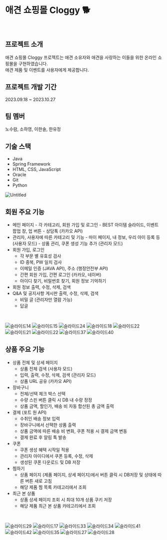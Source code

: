 # 애견 쇼핑몰 Cloggy 🐕 
<br>

## 프로젝트 소개 
애견 쇼핑몰 Cloggy 프로젝트는 애견 소유자와 애견을 사랑하는 이들을 위한 온라인 쇼핑몰을 구현하였습니다.<br>
애견 제품 및 이벤트를 사용자에게 제공합니다.
<br>

## 프로젝트 개발 기간
2023.09.18 ~ 2023.10.27
<br>

## 팀 멤버
노수람, 소하영, 이한솔, 한유정
<br>

## 기술 스택
- Java
- Spring Framework
- HTML, CSS, JavaScript
- Oracle
- Git
- Python
  <br>

![Untitled](https://github.com/ifn477/team_project/assets/145645381/4c03313c-13a1-4f36-b00d-b1fc0cac6b9a)
<br>



## 회원 주요 기능
- 메인 페이지
        - 각 카테고리, 회원 가입 및 로그인
        - BEST 아이템 슬라이드, 이벤트 팝업 창, 업 버튼
        - 상담톡 (카카오 API)
- 관리자, 사용자에 따른 카테고리 및 기능
        - 마이 페이지, 내 정보, 우리 아이 등록 등 (사용자 모드)
        - 상품 관리, 쿠폰 생성 기능 추가 (관리자 모드)
- 회원 가입, 로그인
    - 각 부문 별 유효성 검사
    - ID 중복, PW 일치 검사
    - 이메일 인증 (JAVA API), 주소 (행정안전부 API)
    - 간편 회원 가입, 간편 로그인 (카카오, 네이버)
    - 아이디 찾기, 비밀번호 찾기, 회원 정보 기억하기
- 회원 정보 출력, 수정, 삭제, 검색
- Q&A  및 공지사항 게시판 출력, 수정, 삭제, 검색
    - 비밀 글 (관리자만 열람 가능)
    - 답글
<br>

![슬라이드14](https://github.com/ifn477/team_project/assets/145645381/fec98564-ebf1-4145-b670-17383f5f17ff)
![슬라이드15](https://github.com/ifn477/team_project/assets/145645381/56e82332-3107-4070-a13d-0ac49539ecf2)
![슬라이드24](https://github.com/ifn477/team_project/assets/145645381/9a6b95a1-5007-4114-9611-ed136b982db7)
![슬라이드18](https://github.com/ifn477/team_project/assets/145645381/2074d820-98c7-4d3b-9ed4-ffde03b93377)
![슬라이드22](https://github.com/ifn477/team_project/assets/145645381/aae83619-15bf-4df1-a128-b86ec1452837)
![슬라이드21](https://github.com/ifn477/team_project/assets/145645381/2dc02902-52eb-472a-ad45-1520dbcbf3d1)
![슬라이드22](https://github.com/ifn477/team_project/assets/145645381/32147cc3-6628-425e-877a-6c26d5173894)
![슬라이드37](https://github.com/ifn477/team_project/assets/145645381/8f952747-d6d4-41e2-a3f5-328c89e5834e)
![슬라이드40](https://github.com/ifn477/team_project/assets/145645381/47854410-9e0b-4c04-bf7a-91b7489f811a)
<br>

## 상품 주요 기능
- 상품 전체 및 상세 페이지
    - 상품 전체 검색 (사용자 모드)
    - 입력, 출력, 수정, 삭제, 검색 (관리자 모드)
    - 상품 URL 공유 (카카오 API)
- 장바구니
    - 전체/선택 체크 박스 선택
    - 수량 스핀 버튼 클릭 시 DB 내 수량 정정
    - 상품 금액, 할인가, 배송 비 자동 합산된 총 금액 출력
- 결제 (포트 원 API)
    - 수취인 배송 정보 입력
    - 장바구니에서 선택한 상품 출력
    - 상품 금액에 따른 배송 비 변화, 쿠폰 적용 시 결제 금액 변동
    - 결제 완료 후 알림 톡 발송
- 쿠폰
    - 쿠폰 생성 혜택 시작일 적용
    - 관리자 아이디에서 쿠폰 등록, 수정, 삭제
    - 생성된 쿠폰 다운로드 및 DB 저장
- 찜하기
    - 상품 페이지 (제품 페이지, 상세 페이지)에서 버튼 클릭 시
      DB저장 및 상태에 따른 버튼 새로 고침
    - 해당 제품 찜 목록 카테고리에서 조회
- 최근 본 상품
    - 상품 상세 페이지 조회 시 최대 10개 상품 쿠키 저장
    - 해당 제품 최근 본 상품 카테고리에서 조회
 <br>
 
![슬라이드29](https://github.com/ifn477/team_project/assets/145645381/154cf612-d1d6-4044-a0bc-10969fa16896)
![슬라이드17](https://github.com/ifn477/team_project/assets/145645381/d00561ad-8357-4d20-980c-ba0138ea2e9b)
![슬라이드33](https://github.com/ifn477/team_project/assets/145645381/7958ccd3-cdb4-4a0f-b8c3-6f04b9743fa7)
![슬라이드34](https://github.com/ifn477/team_project/assets/145645381/291d8204-de56-451b-b214-e42f6994dc1c)
![슬라이드41](https://github.com/ifn477/team_project/assets/145645381/df699266-9ee1-4e82-8133-6f879d342e02)
![슬라이드42](https://github.com/ifn477/team_project/assets/145645381/00396751-a08b-46f8-87f2-5f09be6bb9e1)
![슬라이드35](https://github.com/ifn477/team_project/assets/145645381/0f23a05c-b4c2-404f-bb6a-cdb6f970a9be)
![슬라이드27](https://github.com/ifn477/team_project/assets/145645381/02c61e75-9e26-497d-a42e-e33acf2e9d1a)
![슬라이드28](https://github.com/ifn477/team_project/assets/145645381/328031e3-574c-430c-a6d6-5513dd27ea8e)
<br>
